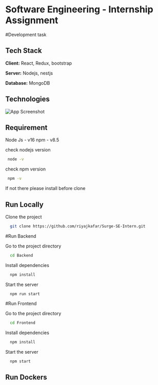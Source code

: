
# Software Engineering - Internship Assignment

#Development task




## Tech Stack

**Client:** React, Redux, bootstrap

**Server:** Nodejs, nestjs

**Database:** MongoDB


## Technologies

![App Screenshot](https://github.com/riyajkafar/Surge-SE-Intern/blob/main/mern.jpg?raw=true)


## Requirement

Node Js - v16
npm - v8.5

check nodejs version
```bash
 node -v
```

check npm version
```bash
 npm -v
```

If not there please install before clone
## Run Locally

Clone the project

```bash
  git clone https://github.com/riyajkafar/Surge-SE-Intern.git
```

#Run Backend

Go to the project directory

```bash
  cd Backend
```

Install dependencies

```bash
  npm install
```

Start the server

```bash
  npm run start
```

#Run Frontend

Go to the project directory

```bash
  cd Frontend
```

Install dependencies

```bash
  npm install
```

Start the server

```bash
  npm start
```
## Run Dockers
